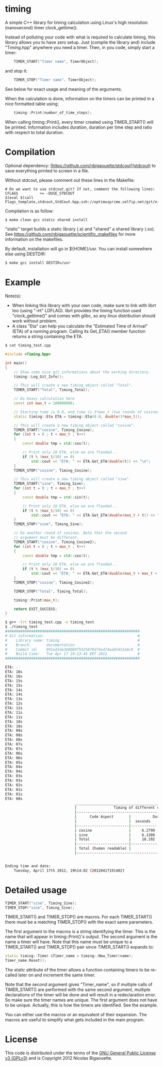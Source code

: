 # timing
A simple C++ library for timing calculation using Linux's high resolution
(nanosecond) timer clock_gettime().

Instead of polluting your code with what is required to calculate timing,
this library allows you to have zero setup. Just (compile the library and)
include "Timing.hpp" anywhere you need a timer. Then, in you code, simply
start a timer:

``` C++
    TIMER_START("Timer name", TimerObject);
```
and stop it:

``` C++
    TIMER_STOP("Timer name", TimerObject);
```
See below for exact usage and meaning of the arguments.

When the calculation is done, information on the timers can be printed in
a nice formatted table using:

``` C++
    timing::Print(number_of_time_steps);
```

When calling timing::Print(), every timer created using TIMER_START() will
be printed. Information includes duration, duration per time step and ratio
with respect to total duration.


# Compilation
Optional dependency: [https://github.com/nbigaouette/stdcout](stdcout) to save
everything printed to screen in a file.

Without stdcout, please comment out these lines in the Makefile:

``` Make
# Do we want to use stdcout.git? If not, comment the following lines:
CFLAGS          += -DUSE_STDCOUT
$(eval $(call Flags_template,stdcout,StdCout.hpp,ssh://optimusprime.selfip.net/git/nicolas/stdcout.git))
```

Compilation is as follow:

``` bash
$ make clean gcc static shared install
```
"static" target builds a static library (.a) and "shared" a shared library (.so). See
https://github.com/nbigaouette/scientific_makefiles for more information on the makefiles.

By default, installation will go in ${HOME}/usr. You can install somewhere else
using DESTDIR:

``` bash
$ make gcc install DESTIR=/usr
```


# Example

Note(s):

* When linking this library with your own code, make sure to link with librt too
  (using "-lrt" LDFLAG). librt provides the timing function used "clock_gettime()"
  and comes with glibc, so any linux distribution should work without problem.
* A class "Eta" can help you calculate the "Estimated Time of Arrival" (ETA)
  of a running program. Calling its Get_ETA() member function returns a string
  containing the ETA.

``` bash
$ cat timing_test.cpp
```

``` C++
#include <Timing.hpp>

int main()
{
    // Show some nice git informations about the working directory.
    timing::Log_Git_Info();

    // This will create a new timing object called "Total".
    TIMER_START("Total", Timing_Total);

    // Do heavy calculation here
    const int max_t = 100000000;

    // Starting time is 0.0, end time is 3*max_t (two rounds of cosines and one of sines)
    static timing::Eta ETA = timing::Eta(0.0, double(3*max_t));

    // This will create a new timing object called "cosine".
    TIMER_START("cosine", Timing_Cosine);
    for (int t = 0 ; t < max_t ; t++)
    {
        const double tmp = std::cos(t);

        // Print only 10 ETA, else we are flooded...
        if (t % (max_t/10) == 0)
            std::cout << "ETA: " << ETA.Get_ETA(double(t)) << "\n";
    }
    TIMER_STOP("cosine", Timing_Cosine);

    // This will create a new timing object called "sine".
    TIMER_START("sine", Timing_Sine);
    for (int t = 0 ; t < max_t ; t++)
    {
        const double tmp = std::sin(t);

        // Print only 10 ETA, else we are flooded...
        if (t % (max_t/10) == 0)
            std::cout << "ETA: " << ETA.Get_ETA(double(max_t + t)) << "\n";
    }
    TIMER_STOP("sine", Timing_Sine);

    // Do another round of cosines. Note that the second
    // argument must be different.
    TIMER_START("cosine", Timing_Cosine2);
    for (int t = 0 ; t < max_t ; t++)
    {
        const double tmp = std::cos(t);

        // Print only 10 ETA, else we are flooded...
        if (t % (max_t/10) == 0)
            std::cout << "ETA: " << ETA.Get_ETA(double(max_t + max_t + t)) << "\n";
    }
    TIMER_STOP("cosine", Timing_Cosine2);

    TIMER_STOP("Total", Timing_Total);

    timing::Print(max_t);

    return EXIT_SUCCESS;
}

```

``` bash
$ g++ -lrt timing_test.cpp -o timing_test
$ ./timing_test
##############################################################
# Git information:                                           #
#    Library name: timing                                    #
#    Branch:       documentation                             #
#    Commit id:    991ed1de3b80b9f5325878d74ed74eab5453a6c8  #
#    Build time:   Tue Apr 17 19:13:43 EDT 2012              #
##############################################################

ETA: -
ETA: 16s
ETA: 16s
ETA: 15s
ETA: 15s
ETA: 14s
ETA: 14s
ETA: 13s
ETA: 12s
ETA: 12s
ETA: 11s
ETA: 11s
ETA: 10s
ETA: 10s
ETA: 09s
ETA: 08s
ETA: 08s
ETA: 07s
ETA: 07s
ETA: 06s
ETA: 06s
ETA: 05s
ETA: 04s
ETA: 04s
ETA: 03s
ETA: 03s
ETA: 02s
ETA: 01s
ETA: 01s
ETA: 00s
                                ____________________________________________________________________
                                |                 Timing of different code aspects                 |
                                |------------------------------------------------------------------|
                                |      Code Aspect       |          Duration          | Percentage |
                                |                        |  seconds   | per time step | over total |
                                |------------------------|------------|---------------|------------|
                                | cosine                 |     6.2799 |    6.2799e-08 |      34.33 |
                                | sine                   |     6.1386 |   6.13859e-08 |      33.56 |
                                | Total                  |     18.292 |   1.82923e-07 |      -     |
                                |------------------------|-----------------------------------------|
                                | Total (human readable) |                                     18s |
                                |------------------------------------------------------------------|


Ending time and date:
    Tuesday, April 17th 2012, 19h14:02 (20120417191402)
```

# Detailed usage

``` C++
TIMER_START("sine", Timing_Sine);
TIMER_STOP("sine", Timing_Sine);
```

TIMER_START() and TIMER_STOP() are macros. For each TIMER_START() there must be a matching
TIMER_STOP() with the exact same parameters.

The first argument to the macros is a string identifying the timer. This
is the name that will appear in timing::Print()'s output.
The second argument is the name a timer will have. Note that this name
_must_ be unique to a TIMER_START() and TIMER_STOP() pair since TIMER_START()
expands to:

``` C++
static timing::Timer &Timer_name = timing::New_Timer(name);
Timer_name.Reset();
```

The *static* attribute of the timer allows a function containing timers
to be re-called later on and increment the same timer.

Note that the second argument gives "Timer_name", so if multiple calls
of TIMER_START() are performed with the same second argument, multiple
declarations of the timer will be done and will result in a redeclaration error.
So make sure the timer names are unique. The first argument does not have to be
unique. Actually, this is how the timers are identified. See the example.

You can either use the macros or an equivalent of their expansion. The macros
are useful to simplify what gets included in the main program.


# License

This code is distributed under the terms of the [GNU General Public License v3 (GPLv3)](http://www.gnu.org/licenses/gpl.html) and is Copyright 2012 Nicolas Bigaouette.

